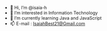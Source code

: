 - 👋 Hi, I’m @isaia-h
- 👀 I’m interested in Information Technology
- 🌱 I’m currently learning Java and JavaScript
- 📫 E-mail : IsaiahBest21@Gmail.com

<!---
isaia-h/isaia-h is a ✨ special ✨ repository because its `README.md` (this file) appears on your GitHub profile.
You can click the Preview link to take a look at your changes.
--->
